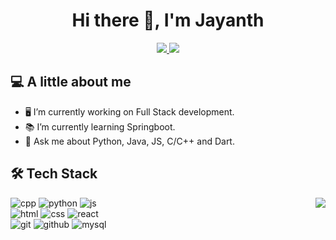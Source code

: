 <div align="center">
 
# Hi there 👋, I'm Jayanth

</div>

<p align="center">
 
  <a href="mailto:selvajayanth96@gmail.com">
    <img src="https://img.shields.io/badge/e‑mail-D14836.svg?style=for-the-badge&logo=GMail&logoColor=white"/>
  </a>

  <a href="bit.ly/linkedinJayanth">
    <img src="https://img.shields.io/badge/linkedin-0077B5.svg?style=for-the-badge&logo=linkedin&logoColor=white"/>
  </a>
 
</p>


## 💻 **A little about me**

- 🖥 I’m currently working on Full Stack development.
- 📚 I’m currently learning Springboot.
- 💬 Ask me about Python, Java, JS, C/C++ and Dart.



## 🛠️ **Tech  Stack**

<img align="right" src="https://github-readme-stats.vercel.app/api/top-langs/?username=RioJay&layout=demo" />

![cpp](https://img.icons8.com/color/96/000000/c-plus-plus-logo.png)
![python](https://img.icons8.com/color/96/000000/python.png)
![js](https://img.icons8.com/color/96/000000/javascript.png)
<br>
![html](https://img.icons8.com/color/96/000000/html-5--v1.png)
![css](https://img.icons8.com/color/96/000000/css3.png)
![react](https://img.icons8.com/color/96/000000/react-native.png)
<br>
![git](https://img.icons8.com/color/96/000000/git.png)
![github](https://img.icons8.com/fluent/96/000000/github.png)
![mysql](https://img.icons8.com/color/96/000000/mysql-logo.png)
